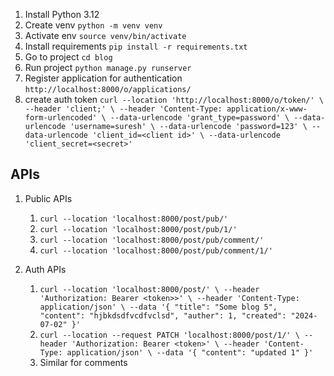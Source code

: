 1. Install Python 3.12
2. Create venv `python -m venv venv`
3. Activate env `source venv/bin/activate`
4. Install requirements `pip install -r requirements.txt`
5. Go to project `cd blog`
6. Run project `python manage.py runserver`
7. Register application for authentication `http://localhost:8000/o/applications/`
8. create auth token `curl --location 'http://localhost:8000/o/token/' \
--header 'client;' \
--header 'Content-Type: application/x-www-form-urlencoded' \
--data-urlencode 'grant_type=password' \
--data-urlencode 'username=suresh' \
--data-urlencode 'password=123' \
--data-urlencode 'client_id=<client id>' \
--data-urlencode 'client_secret=<secret>'`

## APIs
1. Public APIs
   1. `curl --location 'localhost:8000/post/pub/'`
   2. `curl --location 'localhost:8000/post/pub/1/'`
   3. `curl --location 'localhost:8000/post/pub/comment/'`
   4. `curl --location 'localhost:8000/post/pub/comment/1/'`
   
2. Auth APIs
   1. `curl --location 'localhost:8000/post/' \
--header 'Authorization: Bearer <token>>' \
--header 'Content-Type: application/json' \
--data '{
        "title": "Some blog 5",
        "content": "hjbkdsdfvcdfvclsd",
        "auther": 1,
        "created": "2024-07-02"
}'`
   2. `curl --location --request PATCH 'localhost:8000/post/1/' \
--header 'Authorization: Bearer <token>' \
--header 'Content-Type: application/json' \
--data '{
    "content": "updated 1"
}'`
   3. Similar for comments

